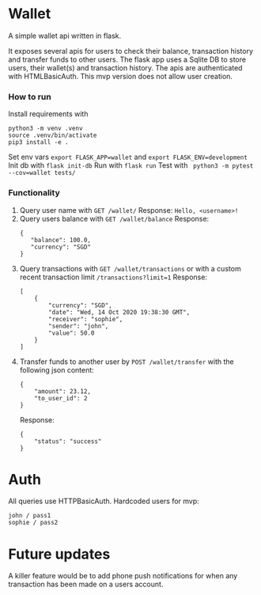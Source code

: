 # Wallet
A simple wallet api written in flask.

It exposes several apis for users to check their balance, transaction history and transfer funds to other users.
The flask app uses a Sqlite DB to store users, their wallet(s) and transaction history. 
The apis are authenticated with HTMLBasicAuth.
This mvp version does not allow user creation.

### How to run
Install requirements with 
```
python3 -m venv .venv
source .venv/bin/activate
pip3 install -e .
```
Set env vars `export FLASK_APP=wallet` and `export FLASK_ENV=development`
Init db with `flask init-db`
Run with `flask run`
Test with ` python3 -m pytest --cov=wallet tests/`

### Functionality
1) Query user name with `GET /wallet/`
    Response: 
    `Hello, <username>!`
2) Query users balance with `GET /wallet/balance` Response:
    ```
    {
       "balance": 100.0,
       "currency": "SGD"
    }
    ```
3) Query transactions with  `GET /wallet/transactions` or with a custom recent transaction limit `/transactions?limit=1` Response:
    ```
    [
        {
            "currency": "SGD",
            "date": "Wed, 14 Oct 2020 19:38:30 GMT",
            "receiver": "sophie",
            "sender": "john",
            "value": 50.0
        }
    ]
    ```
4) Transfer funds to another user by `POST /wallet/transfer` with the following json content: 
    ```
    {
        "amount": 23.12,
        "to_user_id": 2
    }
    ```
    Response:
    ```
    {
        "status": "success"
    }
    ```

# Auth
All queries use HTTPBasicAuth. 
Hardcoded users for mvp:
```
john / pass1
sophie / pass2
```

# Future updates
A killer feature would be to add phone push notifications for when any transaction has been made on a users account. 
